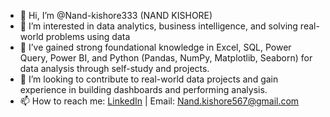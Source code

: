 - 👋 Hi, I’m @Nand-kishore333 (NAND KISHORE) 
- 👀 I’m interested in data analytics, business intelligence, and solving real-world problems using data  
- 🌱 I’ve gained strong foundational knowledge in Excel, SQL, Power Query, Power BI, and Python (Pandas, NumPy, Matplotlib, Seaborn) for data analysis through self-study and projects. 
- 💞️ I’m looking to contribute to real-world data projects and gain experience in building dashboards and performing analysis.
- 📫 How to reach me: [LinkedIn](https://www.linkedin.com/in/nand-kishore-86a661105/) | Email: Nand.kishore567@gmail.com  


<!---
Nand-kishore333/Nand-kishore333 is a ✨ special ✨ repository because its `README.md` (this file) appears on your GitHub profile.
You can click the Preview link to take a look at your changes.
--->
